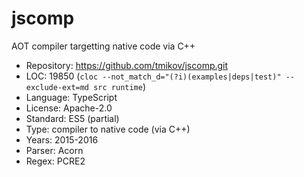 # jscomp

AOT compiler targetting native code via C++

* Repository: https://github.com/tmikov/jscomp.git
* LOC:        19850 (`cloc --not_match_d="(?i)(examples|deps|test)" --exclude-ext=md src runtime`)
* Language:   TypeScript
* License:    Apache-2.0
* Standard:   ES5 (partial)
* Type:       compiler to native code (via C++)
* Years:      2015-2016
* Parser:     Acorn
* Regex:      PCRE2
